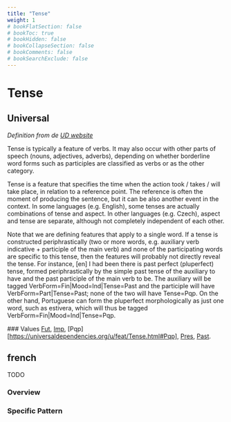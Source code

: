 ```yaml
---
title: "Tense"
weight: 1
# bookFlatSection: false
# bookToc: true
# bookHidden: false
# bookCollapseSection: false
# bookComments: false
# bookSearchExclude: false
---
```


# Tense

## Universal

*Definition from de [UD website](https://universaldependencies.org/u/feat/Tense.html)*

Tense is typically a feature of verbs. It may also occur with other parts of speech (nouns, adjectives, adverbs), depending on whether borderline word forms such as participles are classified as verbs or as the other category.

Tense is a feature that specifies the time when the action took / takes / will take place, in relation to a reference point. The reference is often the moment of producing the sentence, but it can be also another event in the context. In some languages (e.g. English), some tenses are actually combinations of tense and aspect. In other languages (e.g. Czech), aspect and tense are separate, although not completely independent of each other.

Note that we are defining features that apply to a single word. If a tense is constructed periphrastically (two or more words, e.g. auxiliary verb indicative + participle of the main verb) and none of the participating words are specific to this tense, then the features will probably not directly reveal the tense. For instance, [en] I had been there is past perfect (pluperfect) tense, formed periphrastically by the simple past tense of the auxiliary to have and the past participle of the main verb to be. The auxiliary will be tagged VerbForm=Fin|Mood=Ind|Tense=Past and the participle will have VerbForm=Part|Tense=Past; none of the two will have Tense=Pqp. On the other hand, Portuguese can form the pluperfect morphologically as just one word, such as estivera, which will thus be tagged VerbForm=Fin|Mood=Ind|Tense=Pqp.

### Values
[Fut](https://universaldependencies.org/u/feat/Tense.html#Fut),
[Imp](https://universaldependencies.org/u/feat/Tense.html#Imp),
[Pqp][https://universaldependencies.org/u/feat/Tense.html#Pqp],
[Pres](https://universaldependencies.org/u/feat/Tense.html#Pres),
[Past](https://universaldependencies.org/u/feat/Tense.html#Past).

## french

TODO
### Overview

### Specific Pattern


